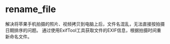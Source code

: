 # rename_file

解决将苹果手机拍摄的照片、视频拷贝到电脑上后，文件名混乱，无法直接按拍摄日期排序的问题。
通过使用ExifTool工具获取文件的EXIF信息，根据拍摄时间重新命名文件。
